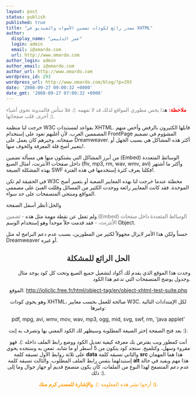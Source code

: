 ```yaml
---
layout: post
status: publish
published: true
title: "مصدر رائع لكودات تضمين الأصوات والفيديو في XHTML"
author:
  display_name: "عمر الدليمي"
  login: admin
  email: i@omardo.com
  url: http://www.omardo.com
author_login: admin
author_email: i@omardo.com
author_url: http://www.omardo.com
wordpress_id: 293
wordpress_url: http://www.omardo.com/blog/?p=293
date: '2008-09-27 09:00:32 +0000'
date_gmt: '2008-09-27 07:00:32 +0000'
---
```

<p><span style="color: #ff0000;"><strong>ملاحظة:</strong></span> ه<span style="color: #808080;">ذا يخص مطوري المواقع لذلك قد لا تفهمه :). فلا تبتأس فالمدونة تحوي أشياء أخرى. قلب صفحاتها ;).</span></p>
<p>خرجت لنا منظمة W3C بقواعد لمستندات XHTML. قابلها الكثيرون بالرفض وأخص منهم المصممين العرب. لأن أغلبهم تعود على إستخدام FrontPage المشؤوم في تصميم صفحاته. وخيرهم كان يعمل على Dreamweaver. أكثر هذه المشاكل هي بسبب الجهل أو بتعبير أصح قلة المعرفة والخوف منها!.</p>
<p>من أبرز المشاكل التي يشتكون منها هي مسألة تضمين (Embed) الوسائط المتعددة داخل صفحات الأنترنت، أمثال الصيغ (flv, mp3, rm, wav, wmv, avi) وأكثر ما أشتهر بهذه المشكلة الصيغة SWF فكلنا يعرف كثرة إستخدمها في هذه الفترة!.</p>
<p>في الحقيقة لم تكن W3C مخطئة عندما خرجت لنا بهذه المعايير الصعبة أو بتعبير أصح الموحدة. فقد كانت المعايير رائعة ووحدت الكثير من المسائل وقللت العبئ على مصممي المواقع ومنتجي المتصفحات على حد سواء.</p>
<p>والحل:<!--more-->أنظر أسفل الصفحة</p>
<p>ولم تغفل عن نقطة مهمة مثل هذه <span style="color: #999999;"><strong>- تضمين (Embed) الوسائط المتعددة داخل صفحات الأنترنت، -</strong></span> فقد قدمت حلاً موحداً وهو إستخدام الوسم Object.</p>
<p>حسناً ولكن هذا الأمر لايزال مجهولاً لكثير من المطورين، بسبب عدم دعم البرامج له مثل Dreamweaver أو غيره.</p>
<h2 style="text-align: center;"><span style="color: #333333;">الحل الرائع للمشكلة</span></h2>
<p style="text-align: right;">وجدت هذا الموقع الذي يقدم لك أكواد لتشغيل جميع الصيغ وتحت كل كود يوجد مثال وجدول يوضح المتصفحات التي تدعم هذا الكود.</p>
<p style="text-align: center;">الموقع: <a href="http://joliclic.free.fr/html/object-tag/en/object-xhtml-test-suite.php">http://joliclic.free.fr/html/object-tag/en/object-xhtml-test-suite.php</a></p>
<p style="text-align: center;">وهو يحوي كودات XHTML، صالحة للعمل بحسب معايير W3C. لكل الإمتدادات التالية وغيرها:</p>
<p style="text-align: center;">pdf, mpg, avi, wmv, mov, wav, mp3, ogg, mid, svg, swf, rm, 'java applet'</p>
<p style="text-align: center;">بعد فتح الصفحة إختر الصيغة المطلوبة وسيظهر لك الكود المعني بها وتصرف به إنت :).</p>
<p style="text-align: center;">أنت كمطور ويب يفترض بك معرفة كيفية تعديل الكود ووضع رابط الملف داخله :). فهو مقروء وسهل، وكتلميح. ستجد كود يتكون من 5 أسطر أو ما شابه. تمعن به وستجده يحوي على ثلاثة روابط الأول تسبقه كلمة <strong>data</strong> والثاني تسبقه كلمة <strong>src</strong> هذا هما المهمان إستبدلهما بنفس رابط الملف المطلوب. والثالث تسبقه كلمة <strong>alt</strong> هذا مهم ويفيد في حالة عدم دعم المتصفح لهذا النوع من الملفات، كأن يكون متصفح قديم أو جهاز جوال وما إلى ذلك :).</p>
<p style="text-align: center;"><span style="color: #ff9900;">أرجوا نشر هذه المعلومة :). <strong>والإشارة للمصدر كرم منك :).</strong></span></p>
